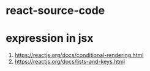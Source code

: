 # react-source-code

# expression in jsx
1. https://reactjs.org/docs/conditional-rendering.html
1. https://reactjs.org/docs/lists-and-keys.html
